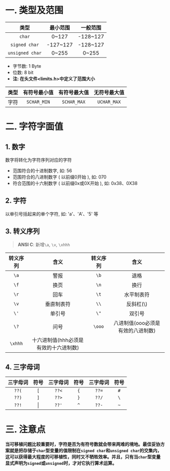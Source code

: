 # 一. 类型及范围

| 类型 | 最小范围 | 一般范围 |
| :-: | :-: | :-: |
| `char` | 0~127 | \-128~127 |
| `signed char` | \-127~127 | \-128~127 |
| `unsigned char` | 0~255 | 0~255 |

* 字节数: 1 Byte
* 位数: 8 bit
* **注: 在头文件<limits.h>中定义了范围大小**

| 类型 | 有符号最小值 | 有符号最大值 | 无符号最大值 |
| :-: | :-: | :-: | :-: |
| 字符 | `SCHAR_MIN` | `SCHAR_MAX` | `UCHAR_MAX` |

# 二. 字符字面值

## 1. 数字

数字将转化为字符序列对应的字符

* 范围符合的十进制数字, 如: 56
* 范围符合的八进制数字 ( 以前缀0开始 ), 如: 070
* 符合范围的十六制数字 ( 以前缀0x或0X开始 ), 如: 0x38、0X38

## 2. 字符

以单引号括起来的单个字符, 如: 'a'、'A'、'5' 等

## 3. 转义序列
> **ANSI C**: 新增`\a`, `\v`, `\xhhh`

| 转义序列 | 含义 | 转义序列 | 含义 |
| :-: | :-: | :-: | :-: |
| `\a` | 警报 | `\b` | 退格 |
| `\f` | 换页 | `\n` | 换行 |
| `\r` | 回车 | `\t` | 水平制表符 |
| `\v` | 垂直制表符 | `\\` | 反斜杠(\\) |
| `\'` | 单引号 | `\"` | 双引号 |
| `\?` | 问号 | `\ooo` | 八进制值(ooo必须是有效的八进制数) |
| `\xhhh` | 十六进制值(hhh必须是有效的十六进制数) |

## 4. 三字母词

| 三字母词 | 符号 | 三字母词 | 符号 | 三字母词 | 符号 |
| :-: | :-: | :-: | :-: | :-: | :-: |
| `??(` | `[` | `??<` | `{` | `??=` | `#` |
| `??)` | `]` | `??>` | `}` | `??/` | `\` |
| `??!` | &#124; | `??'` | `^` | `??-` | `~` |

# 三. 注意点
**当可移植问题比较重要时，字符是否为有符号数就会带来两难的境地。最佳妥协方案就是把存储于`char`型变量的值限制在`signed char`和`unsigned char`的交集内，这可以获得最大程度的可移植性，同时又不牺牲效率。并且，只有当`char`型变量显式声明为`signed`或`unsigned`时，才对它执行算术运算。**
